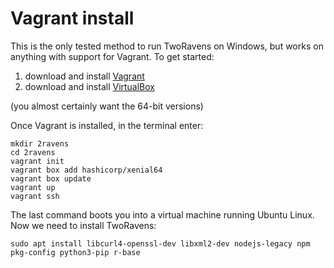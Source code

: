 # Vagrant install

This is the only tested method to run TwoRavens on Windows, but works on anything with support for Vagrant. To get started:

1) download and install [Vagrant](https://www.vagrantup.com/downloads.html)
2) download and install [VirtualBox](https://www.virtualbox.org/wiki/Downloads)

(you almost certainly want the 64-bit versions)

Once Vagrant is installed, in the terminal enter:

    mkdir 2ravens 
    cd 2ravens 
    vagrant init
    vagrant box add hashicorp/xenial64
    vagrant box update
    vagrant up
    vagrant ssh
    
The last command boots you into a virtual machine running Ubuntu Linux. Now we need to install TwoRavens:

    sudo apt install libcurl4-openssl-dev libxml2-dev nodejs-legacy npm pkg-config python3-pip r-base
